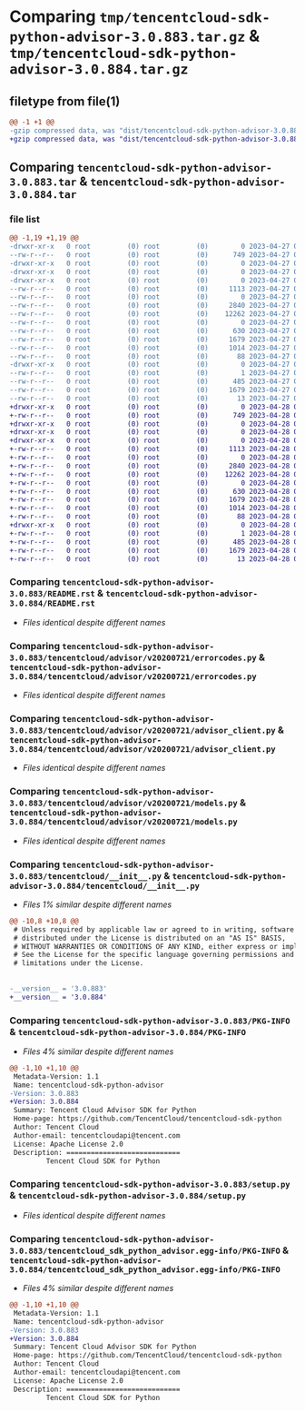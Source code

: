 # Comparing `tmp/tencentcloud-sdk-python-advisor-3.0.883.tar.gz` & `tmp/tencentcloud-sdk-python-advisor-3.0.884.tar.gz`

## filetype from file(1)

```diff
@@ -1 +1 @@
-gzip compressed data, was "dist/tencentcloud-sdk-python-advisor-3.0.883.tar", last modified: Thu Apr 27 00:15:19 2023, max compression
+gzip compressed data, was "dist/tencentcloud-sdk-python-advisor-3.0.884.tar", last modified: Fri Apr 28 01:55:02 2023, max compression
```

## Comparing `tencentcloud-sdk-python-advisor-3.0.883.tar` & `tencentcloud-sdk-python-advisor-3.0.884.tar`

### file list

```diff
@@ -1,19 +1,19 @@
-drwxr-xr-x   0 root         (0) root         (0)        0 2023-04-27 00:15:19.000000 tencentcloud-sdk-python-advisor-3.0.883/
--rw-r--r--   0 root         (0) root         (0)      749 2023-04-27 00:15:19.000000 tencentcloud-sdk-python-advisor-3.0.883/README.rst
-drwxr-xr-x   0 root         (0) root         (0)        0 2023-04-27 00:15:19.000000 tencentcloud-sdk-python-advisor-3.0.883/tencentcloud/
-drwxr-xr-x   0 root         (0) root         (0)        0 2023-04-27 00:15:19.000000 tencentcloud-sdk-python-advisor-3.0.883/tencentcloud/advisor/
-drwxr-xr-x   0 root         (0) root         (0)        0 2023-04-27 00:15:19.000000 tencentcloud-sdk-python-advisor-3.0.883/tencentcloud/advisor/v20200721/
--rw-r--r--   0 root         (0) root         (0)     1113 2023-04-27 00:15:19.000000 tencentcloud-sdk-python-advisor-3.0.883/tencentcloud/advisor/v20200721/errorcodes.py
--rw-r--r--   0 root         (0) root         (0)        0 2023-04-27 00:15:19.000000 tencentcloud-sdk-python-advisor-3.0.883/tencentcloud/advisor/v20200721/__init__.py
--rw-r--r--   0 root         (0) root         (0)     2840 2023-04-27 00:15:19.000000 tencentcloud-sdk-python-advisor-3.0.883/tencentcloud/advisor/v20200721/advisor_client.py
--rw-r--r--   0 root         (0) root         (0)    12262 2023-04-27 00:15:19.000000 tencentcloud-sdk-python-advisor-3.0.883/tencentcloud/advisor/v20200721/models.py
--rw-r--r--   0 root         (0) root         (0)        0 2023-04-27 00:15:19.000000 tencentcloud-sdk-python-advisor-3.0.883/tencentcloud/advisor/__init__.py
--rw-r--r--   0 root         (0) root         (0)      630 2023-04-27 00:15:19.000000 tencentcloud-sdk-python-advisor-3.0.883/tencentcloud/__init__.py
--rw-r--r--   0 root         (0) root         (0)     1679 2023-04-27 00:15:19.000000 tencentcloud-sdk-python-advisor-3.0.883/PKG-INFO
--rw-r--r--   0 root         (0) root         (0)     1014 2023-04-27 00:15:19.000000 tencentcloud-sdk-python-advisor-3.0.883/setup.py
--rw-r--r--   0 root         (0) root         (0)       88 2023-04-27 00:15:19.000000 tencentcloud-sdk-python-advisor-3.0.883/setup.cfg
-drwxr-xr-x   0 root         (0) root         (0)        0 2023-04-27 00:15:19.000000 tencentcloud-sdk-python-advisor-3.0.883/tencentcloud_sdk_python_advisor.egg-info/
--rw-r--r--   0 root         (0) root         (0)        1 2023-04-27 00:15:19.000000 tencentcloud-sdk-python-advisor-3.0.883/tencentcloud_sdk_python_advisor.egg-info/dependency_links.txt
--rw-r--r--   0 root         (0) root         (0)      485 2023-04-27 00:15:19.000000 tencentcloud-sdk-python-advisor-3.0.883/tencentcloud_sdk_python_advisor.egg-info/SOURCES.txt
--rw-r--r--   0 root         (0) root         (0)     1679 2023-04-27 00:15:19.000000 tencentcloud-sdk-python-advisor-3.0.883/tencentcloud_sdk_python_advisor.egg-info/PKG-INFO
--rw-r--r--   0 root         (0) root         (0)       13 2023-04-27 00:15:19.000000 tencentcloud-sdk-python-advisor-3.0.883/tencentcloud_sdk_python_advisor.egg-info/top_level.txt
+drwxr-xr-x   0 root         (0) root         (0)        0 2023-04-28 01:55:02.000000 tencentcloud-sdk-python-advisor-3.0.884/
+-rw-r--r--   0 root         (0) root         (0)      749 2023-04-28 01:55:02.000000 tencentcloud-sdk-python-advisor-3.0.884/README.rst
+drwxr-xr-x   0 root         (0) root         (0)        0 2023-04-28 01:55:02.000000 tencentcloud-sdk-python-advisor-3.0.884/tencentcloud/
+drwxr-xr-x   0 root         (0) root         (0)        0 2023-04-28 01:55:02.000000 tencentcloud-sdk-python-advisor-3.0.884/tencentcloud/advisor/
+drwxr-xr-x   0 root         (0) root         (0)        0 2023-04-28 01:55:02.000000 tencentcloud-sdk-python-advisor-3.0.884/tencentcloud/advisor/v20200721/
+-rw-r--r--   0 root         (0) root         (0)     1113 2023-04-28 01:55:02.000000 tencentcloud-sdk-python-advisor-3.0.884/tencentcloud/advisor/v20200721/errorcodes.py
+-rw-r--r--   0 root         (0) root         (0)        0 2023-04-28 01:55:02.000000 tencentcloud-sdk-python-advisor-3.0.884/tencentcloud/advisor/v20200721/__init__.py
+-rw-r--r--   0 root         (0) root         (0)     2840 2023-04-28 01:55:02.000000 tencentcloud-sdk-python-advisor-3.0.884/tencentcloud/advisor/v20200721/advisor_client.py
+-rw-r--r--   0 root         (0) root         (0)    12262 2023-04-28 01:55:02.000000 tencentcloud-sdk-python-advisor-3.0.884/tencentcloud/advisor/v20200721/models.py
+-rw-r--r--   0 root         (0) root         (0)        0 2023-04-28 01:55:02.000000 tencentcloud-sdk-python-advisor-3.0.884/tencentcloud/advisor/__init__.py
+-rw-r--r--   0 root         (0) root         (0)      630 2023-04-28 01:55:02.000000 tencentcloud-sdk-python-advisor-3.0.884/tencentcloud/__init__.py
+-rw-r--r--   0 root         (0) root         (0)     1679 2023-04-28 01:55:02.000000 tencentcloud-sdk-python-advisor-3.0.884/PKG-INFO
+-rw-r--r--   0 root         (0) root         (0)     1014 2023-04-28 01:55:02.000000 tencentcloud-sdk-python-advisor-3.0.884/setup.py
+-rw-r--r--   0 root         (0) root         (0)       88 2023-04-28 01:55:02.000000 tencentcloud-sdk-python-advisor-3.0.884/setup.cfg
+drwxr-xr-x   0 root         (0) root         (0)        0 2023-04-28 01:55:02.000000 tencentcloud-sdk-python-advisor-3.0.884/tencentcloud_sdk_python_advisor.egg-info/
+-rw-r--r--   0 root         (0) root         (0)        1 2023-04-28 01:55:02.000000 tencentcloud-sdk-python-advisor-3.0.884/tencentcloud_sdk_python_advisor.egg-info/dependency_links.txt
+-rw-r--r--   0 root         (0) root         (0)      485 2023-04-28 01:55:02.000000 tencentcloud-sdk-python-advisor-3.0.884/tencentcloud_sdk_python_advisor.egg-info/SOURCES.txt
+-rw-r--r--   0 root         (0) root         (0)     1679 2023-04-28 01:55:02.000000 tencentcloud-sdk-python-advisor-3.0.884/tencentcloud_sdk_python_advisor.egg-info/PKG-INFO
+-rw-r--r--   0 root         (0) root         (0)       13 2023-04-28 01:55:02.000000 tencentcloud-sdk-python-advisor-3.0.884/tencentcloud_sdk_python_advisor.egg-info/top_level.txt
```

### Comparing `tencentcloud-sdk-python-advisor-3.0.883/README.rst` & `tencentcloud-sdk-python-advisor-3.0.884/README.rst`

 * *Files identical despite different names*

### Comparing `tencentcloud-sdk-python-advisor-3.0.883/tencentcloud/advisor/v20200721/errorcodes.py` & `tencentcloud-sdk-python-advisor-3.0.884/tencentcloud/advisor/v20200721/errorcodes.py`

 * *Files identical despite different names*

### Comparing `tencentcloud-sdk-python-advisor-3.0.883/tencentcloud/advisor/v20200721/advisor_client.py` & `tencentcloud-sdk-python-advisor-3.0.884/tencentcloud/advisor/v20200721/advisor_client.py`

 * *Files identical despite different names*

### Comparing `tencentcloud-sdk-python-advisor-3.0.883/tencentcloud/advisor/v20200721/models.py` & `tencentcloud-sdk-python-advisor-3.0.884/tencentcloud/advisor/v20200721/models.py`

 * *Files identical despite different names*

### Comparing `tencentcloud-sdk-python-advisor-3.0.883/tencentcloud/__init__.py` & `tencentcloud-sdk-python-advisor-3.0.884/tencentcloud/__init__.py`

 * *Files 1% similar despite different names*

```diff
@@ -10,8 +10,8 @@
 # Unless required by applicable law or agreed to in writing, software
 # distributed under the License is distributed on an "AS IS" BASIS,
 # WITHOUT WARRANTIES OR CONDITIONS OF ANY KIND, either express or implied.
 # See the License for the specific language governing permissions and
 # limitations under the License.
 
 
-__version__ = '3.0.883'
+__version__ = '3.0.884'
```

### Comparing `tencentcloud-sdk-python-advisor-3.0.883/PKG-INFO` & `tencentcloud-sdk-python-advisor-3.0.884/PKG-INFO`

 * *Files 4% similar despite different names*

```diff
@@ -1,10 +1,10 @@
 Metadata-Version: 1.1
 Name: tencentcloud-sdk-python-advisor
-Version: 3.0.883
+Version: 3.0.884
 Summary: Tencent Cloud Advisor SDK for Python
 Home-page: https://github.com/TencentCloud/tencentcloud-sdk-python
 Author: Tencent Cloud
 Author-email: tencentcloudapi@tencent.com
 License: Apache License 2.0
 Description: ============================
         Tencent Cloud SDK for Python
```

### Comparing `tencentcloud-sdk-python-advisor-3.0.883/setup.py` & `tencentcloud-sdk-python-advisor-3.0.884/setup.py`

 * *Files identical despite different names*

### Comparing `tencentcloud-sdk-python-advisor-3.0.883/tencentcloud_sdk_python_advisor.egg-info/PKG-INFO` & `tencentcloud-sdk-python-advisor-3.0.884/tencentcloud_sdk_python_advisor.egg-info/PKG-INFO`

 * *Files 4% similar despite different names*

```diff
@@ -1,10 +1,10 @@
 Metadata-Version: 1.1
 Name: tencentcloud-sdk-python-advisor
-Version: 3.0.883
+Version: 3.0.884
 Summary: Tencent Cloud Advisor SDK for Python
 Home-page: https://github.com/TencentCloud/tencentcloud-sdk-python
 Author: Tencent Cloud
 Author-email: tencentcloudapi@tencent.com
 License: Apache License 2.0
 Description: ============================
         Tencent Cloud SDK for Python
```

